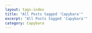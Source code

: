 ```yaml
---
layout: tags-index
title: "All Posts tagged 'Capybara'"
excerpt: "All Posts tagged 'Capybara'"
category: Capybara
---
```

